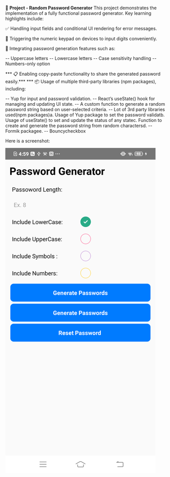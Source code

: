 🔐 **Project - Random Password Generator**
This project demonstrates the implementation of a fully functional password generator. Key learning highlights include:

✅ Handling input fields and conditional UI rendering for error messages.

🔢 Triggering the numeric keypad on devices to input digits conveniently.

🔧 Integrating password generation features such as:

-- Uppercase letters
-- Lowercase letters
-- Case sensitivity handling
-- Numbers-only option

*** 📋 Enabling copy-paste functionality to share the generated password easily.***
*** 📦 Usage of multiple third-party libraries (npm packages), including:

-- Yup for input and password validation.
-- React’s useState() hook for managing and updating UI state.
-- A custom function to generate a random password string based on user-selected criteria.
-- Lot of 3rd party libraries used(npm packages)a. Usage of Yup package to set the password validatb. Usage of useState() to set and update the status of any statec. Function to create and generate the password string from random charactersd. 
-- Formik packagee. 
-- Bouncycheckbox

Here is a screenshot:

![App Screenshot](images/passwordGen.png)